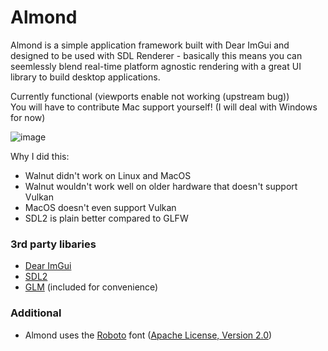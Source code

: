 # Almond

Almond is a simple application framework built with Dear ImGui and designed to be used with SDL Renderer - basically this means you can seemlessly blend real-time platform agnostic rendering with a great UI library to build desktop applications.

Currently functional (viewports enable not working (upstream bug))  
You will have to contribute Mac support yourself! (I will deal with Windows for now)  

![image](https://user-images.githubusercontent.com/45927311/184243814-e296e94f-cdaa-427b-9323-62cd68530b16.png)


Why I did this:  
- Walnut didn't work on Linux and MacOS  
- Walnut wouldn't work well on older hardware that doesn't support Vulkan  
- MacOS doesn't even support Vulkan  
- SDL2 is plain better compared to GLFW  

### 3rd party libaries
- [Dear ImGui](https://github.com/ocornut/imgui)
- [SDL2](https://github.com/libsdl-org/SDL)
- [GLM](https://github.com/g-truc/glm) (included for convenience)

### Additional
- Almond uses the [Roboto](https://fonts.google.com/specimen/Roboto) font ([Apache License, Version 2.0](https://www.apache.org/licenses/LICENSE-2.0))
